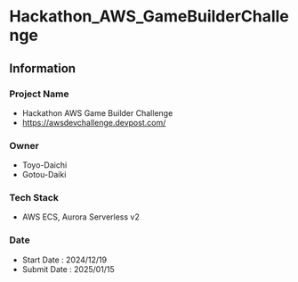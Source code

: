 # Hackathon_AWS_GameBuilderChallenge

## Information

### Project Name
- Hackathon AWS Game Builder Challenge
- https://awsdevchallenge.devpost.com/

### Owner
- Toyo-Daichi
- Gotou-Daiki

### Tech Stack
- AWS ECS, Aurora Serverless v2

### Date
- Start Date  : 2024/12/19
- Submit Date : 2025/01/15
